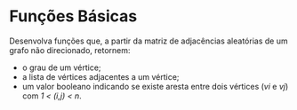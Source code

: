 # Funções Básicas

Desenvolva funções que, a partir da matriz de adjacências aleatórias de um grafo não direcionado, retornem: 

* o grau de um vértice; 
* a lista de vértices adjacentes a um vértice;
* um valor booleano indicando se existe aresta entre dois vértices (*vi* e *vj*) com *1 < (i,j) < n*.
